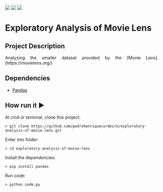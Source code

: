 <img src="http://img.shields.io/static/v1?label=License&message=MIT&color=green&style=for-the-badge"/>
<img src="https://img.shields.io/static/v1?label=Python&logoColor=white&message=Pandas&color=yellow&style=for-the-badge&logo=Python"/>
<img src="http://img.shields.io/static/v1?label=STATUS&message=IN%20PROGRESS&color=RED&style=for-the-badge"/>

# Exploratory Analysis of Movie Lens

## Project Description
<p align="justify"> 
    Analyzing the smaller dataset provided by the [Movie Lens].(https://movielens.org/)
</p>

## Dependencies
- [Pandas](https://pandas.pydata.org/)


## How run it :arrow_forward:
At cmd or terminal, clone this project:
```
> git clone https://github.com/pedrohenriquecordeiro/exploratory-analysis-of-movie-lens.git
```
Enter into folder:
```
> cd exploratory-analysis-of-movie-lens
```
Install the dependencies:
```
> pip install pandas
```
Run code:
```
> python code.py
```

